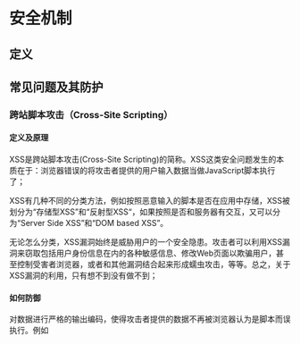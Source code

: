 # 安全机制

## 定义

## 常见问题及其防护

### 跨站脚本攻击（Cross-Site Scripting）

#### 定义及原理

XSS是跨站脚本攻击(Cross-Site Scripting)的简称。XSS这类安全问题发生的本质在于：浏览器错误的将攻击者提供的用户输入数据当做JavaScript脚本执行了；


XSS有几种不同的分类方法，例如按照恶意输入的脚本是否在应用中存储，XSS被划分为“存储型XSS”和“反射型XSS“，如果按照是否和服务器有交互，又可以分为“Server Side XSS”和“DOM based XSS”。
	
	
无论怎么分类，XSS漏洞始终是威胁用户的一个安全隐患。攻击者可以利用XSS漏洞来窃取包括用户身份信息在内的各种敏感信息、修改Web页面以欺骗用户，甚至控制受害者浏览器，或者和其他漏洞结合起来形成蠕虫攻击，等等。总之，关于XSS漏洞的利用，只有想不到没有做不到；

#### 如何防御

对数据进行严格的输出编码，使得攻击者提供的数据不再被浏览器认为是脚本而误执行。例如<script>在进行HTML编码后变成了&lt;script&gt;，这段数据就不会被浏览器执行了。需要根据输出数据所在的上下文进行相应的编码。数据放置在HTML元素中，需进行HTML编码，放在URL中，需要进行URL编码。此外，还有JavaScript编码、CSS编码、HTML属性编码、JSON编码等等。（一些主流前端开发框架基本上都默认提供了前端输出编码，这大大减轻了前端开发小伙伴们的工作负担）
	
	
其他的防御措施，例如设置CSP HTTP Header、输入验证、开启浏览器XSS等等都是可选项、原因在于这些措施都存在被绕过的可能，并不能完全保证防御XSS攻击。不过它们和输出编码却可以共同协作实施纵深防御策略

## 使用iframe的风险

#### 定义及原理

有时前端页面需要用到第三方提供的页面组件，通常会以iframe的方式引入。典型的例子是使用iframe在页面上添加第三方提供的广告、天气预报、社交分享插件等等、


iframe在给我们的页面带来更多丰富的内容和能力的同时也带来了不少的安全隐患。因为iframe中的内容是由第三方来提供的，默认情况下他们不受我们的控制，他们可以在iframe中运行JavaScript脚本、Flash插件、弹出对话框等等，这可能会破坏前端用户体验；


如果说iframe只是有可能会给用户体验带来影响，看似风险不大，那么如果iframe中的域名因为过期而被恶意攻击者抢注，或者第三方黑客攻破，iframe中的内容被替换掉了，从而利用用户浏览器中的安全漏洞下载安装木马、恶意勒索软件等等，这问题就大了；

#### 如何防御

在HTML5中，iframe有个sandbox安全属性，通过它可以对iframe的行为进行各种限制，充分实现“最小特权原则”。例如：<iframe sandbox src = "...">...</iframe>,sandbox提供了丰富的配置参数，可以进行较为细粒度的控制；

* allow-forms：允许iframe中提交form表单
* allow-popups：允许iframe中弹出新的窗口或标签页（例如，window.open(),ShowModalDialog(),target="_blank"等等）
* allow-scripts：允许iframe中执行JavaScript
* allow-same-origin：允许iframe中的网页开启同源策略
* 更多详细资料，可以参考iframe中关于sandbox的介绍

### 点击劫持

#### 定义及其原理

这是一种欺骗性比较强，同时也需要用户高度参与才能完成的一种攻击。通常的攻击步骤如下：


1. 将攻击者构造一个诱导用户点击的内容，如Web页面小游戏
2. 将被攻击的页面放入到iframe当中
3. 利用z-index等CSS样式将这个iframe叠加到小游戏的垂直方向的正上方
4. 把iframe设置为100%透明度
5. 受害者访问这个页面，肉眼看到的是一个小游戏，如果受到诱导进行了点击的话，实际上点击到的却是iframe中的页面

点击劫持的危害在于，攻击利用了受害者的用户身份，在其不知情的情况进行一些操作

#### 如何防御

有多种防御措施都可以防止页面遭到点击劫持攻击，例如Frame Breaking方案。一个推荐的防御方案是，使用X-Frame-Options：DENY这个HTTP Header来明确告知浏览器，不要把当前HTTP响应中的内容在HTML Frame中显示出来

关于更多点击劫持的细节，可以查阅OWASP Clickjacking Defense Cheat Sheet

## 错误的内容推断

### 定义及其原理

攻击场景：某个网站允许用户在评论里上传图片，攻击者将含有恶意的JavaScript的脚本扩展名改成图片格式进行上传（这涉及到了恶意文件上传这个常见安全问题，但是由于和前端相关度不高因此不详细介绍）。接下来，受害者在访问这段评论的时候，浏览器会去请求这个伪装图片的JavaScript脚本，而此时如果浏览器错误的推断了这个响应的内容类型（MIME types），那么就会把这个图片文件当做JavaScript脚本执行，于是攻击也就成功了

问题的关键：后端服务器在返回的响应中设置了Content-Type Header仅仅只是给浏览器提供当前响应内容的建议，而浏览器有可能自作主张的根据响应中的实际内容去推断内容的类型

上例中，后端通过Content-Type Header建议浏览器按图片来渲染HTTP响应，但浏览器发现响应的其实是JavaScript，于是就擅作主张把这段响应当做JS脚本来解释执行，安全问题也就产生了

#### 如何防御

浏览器根据响应内容来推断其类型，本来这是个很“智能”的功能，是浏览器强大的容错能力的体现，但是却会带来安全风险。要避免这样的安全问题，办法就是通过设置X-Content-Type-Options这个HTTP Header明确禁止浏览器去推断响应类型

同样是上面的攻击场景，后端服务器返回的Content-Type建议浏览器按照图片进行内容渲染，浏览器发现有X-Xontent-Type-Options HTTP Header的存在，并且其参数值是nosniff，因此不会再去推断内容类型，而是强制按照图片进行渲染，从而最终防止了安全问题的发生

### 不安全的第三方依赖包

#### 定义及其原理
现如今进行应用开发，无论是后端服务器应用还是前端应用开发，绝大多数时候我们都是在借助开发框架和各种类库进行快速开发

这样做的好处显而易见，但是与此同时安全风险也在不断累积——应用使用了如此多第三方代码，不论应用自己的代码安全性有多高，一旦这些来自第三方的代码有安全漏洞，那么对应用整体的安全性依然会造成严峻的挑战

#### 如何防御

尽量减少第三方依赖，选用相对成熟的依赖包

使用自动化工具检查这些第三方代码有没有安全问题，例如NSP（Node Security Platform），Snyk等等；

### HTTPS中间人攻击

#### 定义及其原理

即使是服务端开启了HTTPS，也是存在安全隐患，黑客可以利用SLL Stripping这种攻击手段，强制让HTTPS降级回HTTP，从而继续进行中间人攻击

问题的本质在于浏览器发出去第一次请求就被攻击者拦截下来并做了修改，根本不给浏览器和服务器进行HTTPS通信的机会。大致过程如下，用户在浏览器里URL的时候往往不是https://开始的，而是直接从域名开始输入，随后浏览器向服务器发起HTTP通信，然而由于攻击者的存在，它把服务器端返回的跳转到HTTPS的响应拦截了，并且代替客户端和服务器端进行后续通信。由于这一切都是暗中进行的，所以使用前端应用的用户对此毫无察觉

#### 如何防御

解决这个安全问题的办法就是使用HSTS（HTTPStrict Tansport Security），它通过这个HTTP Header以及一个预加载的清单，来告知浏览器在和网站进行通信的时候强制性的使用HTTPS，而不是通过明文的HTTP进行通信

Strict-Transport-Security：max-ag=；includeSubDomains；preload

这里的“强制性”表现为浏览器无论在何种情况下都直接向服务端发起HTTPS请求，而不再像以往那样从HTTP跳转HTTPS。另外，当遇到证书或者链接不安全的时候，则首先警告用户，并且不再让用户选择是否继续进行不安全的通信

## 本地存储数据泄露

#### 定义及其原理

随着前后端分离，尤其是后端服务无状态化架构风格的兴起，随着SPA应用大量出现，存储在前端数据也在逐渐增多。

前端应用是完全暴露在用户以及攻击者面前的，在前端存储任何敏感、机密的数据，都会面临泄露的风险，就算是在前端通过JS脚本对数据加密基本也无济于事

尽管有浏览器的同源策略限制，但是如果前端应用有XSS漏洞，那么本地存储的所有数据就都可能被攻击者的JS脚本读取到。如果用户在公用电脑上使用了这个前端应用，那么当用户离开后，这些数据是否也被彻底清除了呢？前端对数据加密后再存储看上去是个防御办法，但其实仅仅提高了一点攻击门槛而已，因为加密所用到的秘钥同样存储在前端，有耐心的攻击者依然可以攻破加密这道官咖

所以，在前端存储敏感、机密信息四种都是一件危险的事情，推荐的做法是尽可能不在前端存这些数据

## CDN劫持/污染

#### 定义及其原理

以处于性能考虑，前端应用通常会把一些静态资源放到CDN上，然后提高前端应用的访问速度，但同时也隐含了新的安全风险

如果攻击者劫持了CDN，或者对CDN中的资源进行了污染，那么我们的前端应用拿到的就是有问题的JS脚本或者Stylesheet文件。这种攻击方式造成的效果和XSS跨站脚本攻击相似

#### 如何防御

防御这种攻击的办法是使用浏览器提供的SRI（Subresource Integrity）功能

每个资源文件都有一个SRI值。由两部分组成，减号（-）左侧生成SRI值用到的哈希算法名，右侧是经过Base64编码后的该资源文件的Hash值。

浏览器在处理这个script函数的时候，就会检查对应的JS脚本的完整性，看其是否和script元素中的integrity属性指定的SRI值一直，如果不匹配，浏览器会终止对这个JS脚本的处理